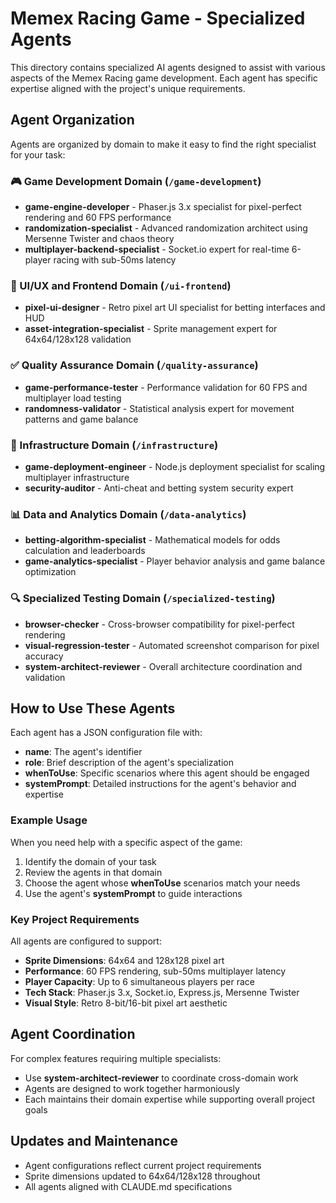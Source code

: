 # Memex Racing Game - Specialized Agents

This directory contains specialized AI agents designed to assist with various aspects of the Memex Racing game development. Each agent has specific expertise aligned with the project's unique requirements.

## Agent Organization

Agents are organized by domain to make it easy to find the right specialist for your task:

### 🎮 Game Development Domain (`/game-development`)
- **game-engine-developer** - Phaser.js 3.x specialist for pixel-perfect rendering and 60 FPS performance
- **randomization-specialist** - Advanced randomization architect using Mersenne Twister and chaos theory
- **multiplayer-backend-specialist** - Socket.io expert for real-time 6-player racing with sub-50ms latency

### 🎨 UI/UX and Frontend Domain (`/ui-frontend`)
- **pixel-ui-designer** - Retro pixel art UI specialist for betting interfaces and HUD
- **asset-integration-specialist** - Sprite management expert for 64x64/128x128 validation

### ✅ Quality Assurance Domain (`/quality-assurance`)
- **game-performance-tester** - Performance validation for 60 FPS and multiplayer load testing
- **randomness-validator** - Statistical analysis expert for movement patterns and game balance

### 🚀 Infrastructure Domain (`/infrastructure`)
- **game-deployment-engineer** - Node.js deployment specialist for scaling multiplayer infrastructure
- **security-auditor** - Anti-cheat and betting system security expert

### 📊 Data and Analytics Domain (`/data-analytics`)
- **betting-algorithm-specialist** - Mathematical models for odds calculation and leaderboards
- **game-analytics-specialist** - Player behavior analysis and game balance optimization

### 🔍 Specialized Testing Domain (`/specialized-testing`)
- **browser-checker** - Cross-browser compatibility for pixel-perfect rendering
- **visual-regression-tester** - Automated screenshot comparison for pixel accuracy
- **system-architect-reviewer** - Overall architecture coordination and validation

## How to Use These Agents

Each agent has a JSON configuration file with:
- **name**: The agent's identifier
- **role**: Brief description of the agent's specialization
- **whenToUse**: Specific scenarios where this agent should be engaged
- **systemPrompt**: Detailed instructions for the agent's behavior and expertise

### Example Usage

When you need help with a specific aspect of the game:

1. Identify the domain of your task
2. Review the agents in that domain
3. Choose the agent whose **whenToUse** scenarios match your needs
4. Use the agent's **systemPrompt** to guide interactions

### Key Project Requirements

All agents are configured to support:
- **Sprite Dimensions**: 64x64 and 128x128 pixel art
- **Performance**: 60 FPS rendering, sub-50ms multiplayer latency
- **Player Capacity**: Up to 6 simultaneous players per race
- **Tech Stack**: Phaser.js 3.x, Socket.io, Express.js, Mersenne Twister
- **Visual Style**: Retro 8-bit/16-bit pixel art aesthetic

## Agent Coordination

For complex features requiring multiple specialists:
- Use **system-architect-reviewer** to coordinate cross-domain work
- Agents are designed to work together harmoniously
- Each maintains their domain expertise while supporting overall project goals

## Updates and Maintenance

- Agent configurations reflect current project requirements
- Sprite dimensions updated to 64x64/128x128 throughout
- All agents aligned with CLAUDE.md specifications